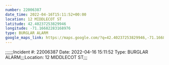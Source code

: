```yaml
---
number: 22006387
date_time: 2022-04-16T15:11:52+00:00
location: 12 MIDDLECOT ST
latitude: 42.40237253829946
longitude: -71.16682283168976
type: BURGLAR ALARM
google_maps_link: https://maps.google.com/?q=42.40237253829946,-71.16682283168976
---
```


;;;;;;Incident #: 22006387  Date: 2022-04-16 15:11:52   Type: BURGLAR ALARM;;;Location: 12 MIDDLECOT ST;;;
